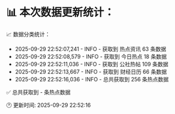 📊 本次数据更新统计：
==========================

📈 数据分类统计：
- 2025-09-29 22:52:07,241 - INFO - 获取到 热点资讯 63 条数据
- 2025-09-29 22:52:08,579 - INFO - 获取到 今日热点 18 条数据
- 2025-09-29 22:52:11,036 - INFO - 获取到 公社热帖 109 条数据
- 2025-09-29 22:52:13,667 - INFO - 获取到 财经日历 66 条数据
- 2025-09-29 22:52:16,036 - INFO - 总共获取到 256 条热点数据

✅ 总共获取到 - 条热点数据

🕐 更新时间: 2025-09-29 22:52:16
